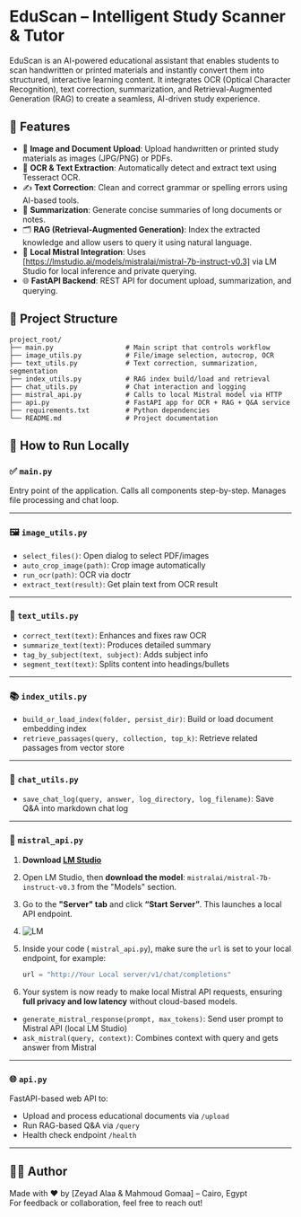 # EduScan – Intelligent Study Scanner & Tutor

EduScan is an AI-powered educational assistant that enables students to scan handwritten or printed materials and instantly convert them into structured, interactive learning content. It integrates OCR (Optical Character Recognition), text correction, summarization, and Retrieval-Augmented Generation (RAG) to create a seamless, AI-driven study experience.

## 🔧 Features

- 📸 **Image and Document Upload**: Upload handwritten or printed study materials as images (JPG/PNG) or PDFs.
- 🧠 **OCR & Text Extraction**: Automatically detect and extract text using Tesseract OCR.
- ✍️ **Text Correction**: Clean and correct grammar or spelling errors using AI-based tools.
- 📄 **Summarization**: Generate concise summaries of long documents or notes.
- 🗂️ **RAG (Retrieval-Augmented Generation)**: Index the extracted knowledge and allow users to query it using natural language.
- 🤖 **Local Mistral Integration**: Uses [https://lmstudio.ai/models/mistralai/mistral-7b-instruct-v0.3] via LM Studio for local inference and private querying.
- 🌐 **FastAPI Backend**: REST API for document upload, summarization, and querying.

## 📁 Project Structure

```
project_root/
├── main.py                  # Main script that controls workflow
├── image_utils.py           # File/image selection, autocrop, OCR
├── text_utils.py            # Text correction, summarization, segmentation
├── index_utils.py           # RAG index build/load and retrieval
├── chat_utils.py            # Chat interaction and logging
├── mistral_api.py           # Calls to local Mistral model via HTTP
├── api.py                   # FastAPI app for OCR + RAG + Q&A service
├── requirements.txt         # Python dependencies
└── README.md                # Project documentation
```  

## 🚀 How to Run Locally

### ✅ `main.py`
Entry point of the application. Calls all components step-by-step. Manages file processing and chat loop.

---

### 🖼️ `image_utils.py`
- `select_files()`: Open dialog to select PDF/images
- `auto_crop_image(path)`: Crop image automatically
- `run_ocr(path)`: OCR via doctr
- `extract_text(result)`: Get plain text from OCR result

---

### 📝 `text_utils.py`
- `correct_text(text)`: Enhances and fixes raw OCR
- `summarize_text(text)`: Produces detailed summary
- `tag_by_subject(text, subject)`: Adds subject info
- `segment_text(text)`: Splits content into headings/bullets

---

### 📚 `index_utils.py`
- `build_or_load_index(folder, persist_dir)`: Build or load document embedding index
- `retrieve_passages(query, collection, top_k)`: Retrieve related passages from vector store

---

### 💬 `chat_utils.py`
- `save_chat_log(query, answer, log_directory, log_filename)`: Save Q&A into markdown chat log

---

### 🤖 `mistral_api.py`
1. **Download [LM Studio](https://lmstudio.ai/)**
  2. Open LM Studio, then **download the model**: `mistralai/mistral-7b-instruct-v0.3` from the "Models" section.
  3. Go to the **"Server" tab** and click **“Start Server”**. This launches a local API endpoint.
  4. ![LM](https://github.com/user-attachments/assets/8f097692-0fc3-4833-ba31-9ace495ccf91)

  5. Inside your code ( `mistral_api.py`), make sure the `url` is set to your local endpoint, for example:
     ```python
     url = "http://Your Local server/v1/chat/completions"
     ```
  6. Your system is now ready to make local Mistral API requests, ensuring **full privacy and low latency** without cloud-based models.
- `generate_mistral_response(prompt, max_tokens)`: Send user prompt to Mistral API (local LM Studio)
- `ask_mistral(query, context)`: Combines context with query and gets answer from Mistral

---

### 🌐 `api.py`
FastAPI-based web API to:
- Upload and process educational documents via `/upload`
- Run RAG-based Q&A via `/query`
- Health check endpoint `/health`

---





## 👩‍💻 Author

Made with ❤️ by [Zeyad Alaa & Mahmoud Gomaa] – Cairo, Egypt  
For feedback or collaboration, feel free to reach out!
